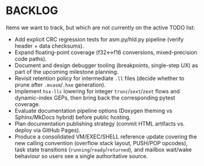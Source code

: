 ﻿# BACKLOG

Items we want to track, but which are not currently on the active TODO list:

- Add explicit CRC regression tests for asm.py/hld.py pipeline (verify header + data checksums).
- Expand floating-point coverage (f32<->f16 conversions, mixed-precision code paths).
- Document and design debugger tooling (breakpoints, single-step UX) as part of the upcoming milestone planning.
- Revisit retention policy for intermediate `.ll` files (decide whether to prune after `.mvasm`/`.hxe` generation).
- Implement `hsx-llc` lowering for integer `trunc`/`sext`/`zext` flows and dynamic-index GEPs, then bring back the corresponding pytest coverage.
- Evaluate documentation pipeline options (Doxygen theming vs Sphinx/MkDocs hybrid) before public hosting.
- Plan documentation publishing strategy (commit HTML artifacts vs. deploy via GitHub Pages).
- Produce a consolidated VM/EXEC/SHELL reference update covering the new calling convention (overflow stack layout, PUSH/POP opcodes), task state transitions (`running`/`ready`/`returned`), and mailbox wait/wake behaviour so users see a single authoritative source.

